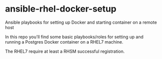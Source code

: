 # ansible-rhel-docker-setup
Ansible playbooks for setting up Docker and starting container on a remote host


In this repo you'll find some basic playbooks/roles for setting up and running a Postgres Docker container on a RHEL7 machine.

The RHEL7 require at least a RHSM successful registration.


